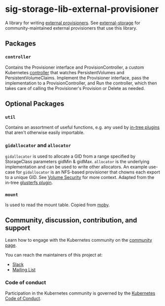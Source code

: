 # sig-storage-lib-external-provisioner

A library for writing [external provisioners](https://kubernetes.io/docs/concepts/storage/storage-classes/#provisioner). See [external-storage](https://github.com/kubernetes-incubator/external-storage) for community-maintained external provisioners that use this library.

## Packages
### `controller`
Contains the Provisioner interface and ProvisionController, a custom Kubernetes [controller](https://github.com/kubernetes/community/blob/master/contributors/devel/sig-api-machinery/controllers.md) that watches PersistentVolumes and PersistentVolumeClaims. Implement the Provisioner interface, pass the implementation to a ProvisionController, and Run the controller, which then takes care of calling the Provisioner's Provision or Delete as needed.

## Optional Packages
### `util`
Contains an assortment of useful functions, e.g. any used by [in-tree plugins](https://github.com/kubernetes/kubernetes/tree/master/pkg/volume) that aren't otherwise easily importable.

### `gidallocator` and `allocator`
`gidallocator` is used to allocate a GID from a range specified by StorageClass parameters gidMin & gidMax. `allocator` is the underlying implementation and can be used to write other allocators. An example use-case for `gidallocator` is an NFS-based provisioner that chowns each export to a unique GID. See [Volume Security](https://docs.openshift.com/container-platform/3.11/install_config/persistent_storage/pod_security_context.html#supplemental-groups/) for more context. Adapted from the in-tree [glusterfs plugin](https://github.com/kubernetes/kubernetes/blob/master/pkg/volume/glusterfs).

### `mount`
Is used to read the mount table. Copied from [moby](https://github.com/moby/moby/tree/17.05.x/pkg/mount).

## Community, discussion, contribution, and support

Learn how to engage with the Kubernetes community on the [community page](http://kubernetes.io/community/).

You can reach the maintainers of this project at:

- [Slack](http://slack.k8s.io/)
- [Mailing List](https://groups.google.com/forum/#!forum/kubernetes-dev)

### Code of conduct

Participation in the Kubernetes community is governed by the [Kubernetes Code of Conduct](code-of-conduct.md).

[owners]: https://git.k8s.io/community/contributors/guide/owners.md
[Creative Commons 4.0]: https://git.k8s.io/website/LICENSE

